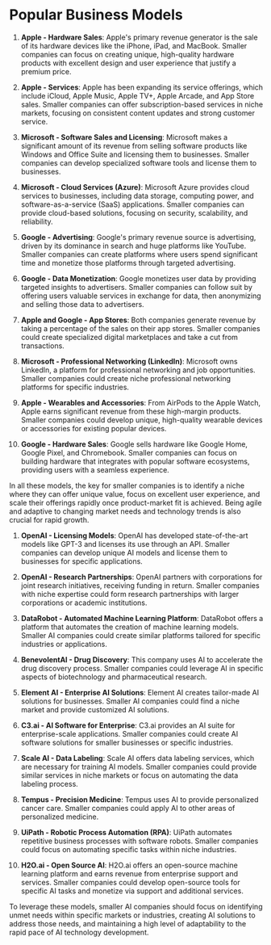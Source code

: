 # Popular Business Models

1. **Apple - Hardware Sales**: Apple's primary revenue generator is the sale of its hardware devices like the iPhone, iPad, and MacBook. Smaller companies can focus on creating unique, high-quality hardware products with excellent design and user experience that justify a premium price.

2. **Apple - Services**: Apple has been expanding its service offerings, which include iCloud, Apple Music, Apple TV+, Apple Arcade, and App Store sales. Smaller companies can offer subscription-based services in niche markets, focusing on consistent content updates and strong customer service.

3. **Microsoft - Software Sales and Licensing**: Microsoft makes a significant amount of its revenue from selling software products like Windows and Office Suite and licensing them to businesses. Smaller companies can develop specialized software tools and license them to businesses.

4. **Microsoft - Cloud Services (Azure)**: Microsoft Azure provides cloud services to businesses, including data storage, computing power, and software-as-a-service (SaaS) applications. Smaller companies can provide cloud-based solutions, focusing on security, scalability, and reliability.

5. **Google - Advertising**: Google's primary revenue source is advertising, driven by its dominance in search and huge platforms like YouTube. Smaller companies can create platforms where users spend significant time and monetize those platforms through targeted advertising.

6. **Google - Data Monetization**: Google monetizes user data by providing targeted insights to advertisers. Smaller companies can follow suit by offering users valuable services in exchange for data, then anonymizing and selling those data to advertisers.

7. **Apple and Google - App Stores**: Both companies generate revenue by taking a percentage of the sales on their app stores. Smaller companies could create specialized digital marketplaces and take a cut from transactions.

8. **Microsoft - Professional Networking (LinkedIn)**: Microsoft owns LinkedIn, a platform for professional networking and job opportunities. Smaller companies could create niche professional networking platforms for specific industries.

9. **Apple - Wearables and Accessories**: From AirPods to the Apple Watch, Apple earns significant revenue from these high-margin products. Smaller companies could develop unique, high-quality wearable devices or accessories for existing popular devices.

10. **Google - Hardware Sales**: Google sells hardware like Google Home, Google Pixel, and Chromebook. Smaller companies can focus on building hardware that integrates with popular software ecosystems, providing users with a seamless experience.

In all these models, the key for smaller companies is to identify a niche where they can offer unique value, focus on excellent user experience, and scale their offerings rapidly once product-market fit is achieved. Being agile and adaptive to changing market needs and technology trends is also crucial for rapid growth.


1. **OpenAI - Licensing Models**: OpenAI has developed state-of-the-art models like GPT-3 and licenses its use through an API. Smaller companies can develop unique AI models and license them to businesses for specific applications.

2. **OpenAI - Research Partnerships**: OpenAI partners with corporations for joint research initiatives, receiving funding in return. Smaller companies with niche expertise could form research partnerships with larger corporations or academic institutions.

3. **DataRobot - Automated Machine Learning Platform**: DataRobot offers a platform that automates the creation of machine learning models. Smaller AI companies could create similar platforms tailored for specific industries or applications.

4. **BenevolentAI - Drug Discovery**: This company uses AI to accelerate the drug discovery process. Smaller companies could leverage AI in specific aspects of biotechnology and pharmaceutical research.

5. **Element AI - Enterprise AI Solutions**: Element AI creates tailor-made AI solutions for businesses. Smaller AI companies could find a niche market and provide customized AI solutions.

6. **C3.ai - AI Software for Enterprise**: C3.ai provides an AI suite for enterprise-scale applications. Smaller companies could create AI software solutions for smaller businesses or specific industries.

7. **Scale AI - Data Labeling**: Scale AI offers data labeling services, which are necessary for training AI models. Smaller companies could provide similar services in niche markets or focus on automating the data labeling process.

8. **Tempus - Precision Medicine**: Tempus uses AI to provide personalized cancer care. Smaller companies could apply AI to other areas of personalized medicine.

9. **UiPath - Robotic Process Automation (RPA)**: UiPath automates repetitive business processes with software robots. Smaller companies could focus on automating specific tasks within niche industries.

10. **H2O.ai - Open Source AI**: H2O.ai offers an open-source machine learning platform and earns revenue from enterprise support and services. Smaller companies could develop open-source tools for specific AI tasks and monetize via support and additional services.

To leverage these models, smaller AI companies should focus on identifying unmet needs within specific markets or industries, creating AI solutions to address those needs, and maintaining a high level of adaptability to the rapid pace of AI technology development.
